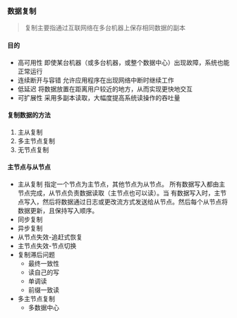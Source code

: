### 数据复制
> 复制主要指通过互联网络在多台机器上保存相同数据的副本
#### 目的
* 高可用性 即使某台机器（或多台机器，或整个数据中心）出现故障，系统也能正常运行
* 连续断开与容错 允许应用程序在出现网络中断时继续工作
* 低延迟 将数据放置在距离用户较近的地方，从而实现更快地交互
* 可扩展性 采用多副本读取，大幅度提高系统读操作的吞吐量
#### 复制数据的方法
1. 主从复制
2. 多主节点复制
3. 无节点复制
#### 主节点与从节点
* 主从复制 指定一个节点为主节点，其他节点为从节点。 所有数据写入都由主节点完成，从节点负责数据读取（主节点也可以读）。当
有数据写入时，主节点写入，然后将数据通过日志或更改流方式发送给从节点。然后每个从节点将数据更新，且保持写入顺序。
* 同步复制
* 异步复制
* 从节点失效-追赶式恢复
* 主节点失效-节点切换
* 复制滞后问题
  * 最终一致性
  * 读自己的写
  * 单调读
  * 前缀一致读
* 多主节点复制
  * 多数据中心
